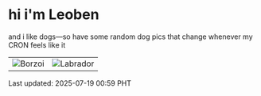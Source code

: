 # hi i'm Leoben

and i like dogs—so have some random dog pics that change whenever my CRON feels like it

|  |  |
|--------|----------|
| ![Borzoi](https://random-dog-vercel.vercel.app/api/random-borzoi?v=1752857951) | ![Labrador](https://random-dog-vercel.vercel.app/api/random-labrador?v=1752857951) |

Last updated: 2025-07-19 00:59 PHT
